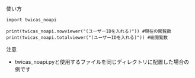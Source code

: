 使い方
```
import twicas_noapi

print(twicas_noapi.nowviewer("(ユーザーIDを入れる)")) #現在の閲覧数
print(twicas_noapi.totalviewer("(ユーザーIDを入れる)")) #総閲覧数
```
注意
* twicas_noapi.pyと使用するファイルを同じディレクトリに配置した場合の例です
